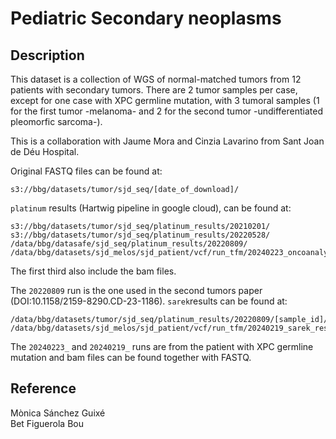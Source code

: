# Pediatric Secondary neoplasms

## Description

This dataset is a collection of WGS of normal-matched tumors from 12 patients with secondary tumors. 
There are 2 tumor samples per case, except for one case with XPC germline mutation, with 3 tumoral samples 
(1 for the first tumor -melanoma- and 2 for the second tumor -undifferentiated pleomorfic sarcoma-).

This is a collaboration with Jaume Mora and Cinzia Lavarino from Sant Joan de Déu Hospital.

Original FASTQ files can be found at:
```text
s3://bbg/datasets/tumor/sjd_seq/[date_of_download]/

```
`platinum` results (Hartwig pipeline in google cloud), can be found at:

```text
s3://bbg/datasets/tumor/sjd_seq/platinum_results/20210201/
s3://bbg/datasets/tumor/sjd_seq/platinum_results/20220528/
/data/bbg/datasafe/sjd_seq/platinum_results/20220809/
/data/bbg/datasets/sjd_melos/sjd_patient/vcf/run_tfm/20240223_oncoanalyser_results/

```
The first third also include the bam files.


The `20220809` run is the one used in the second tumors paper (DOI:10.1158/2159-8290.CD-23-1186).
`sarek`results can be found at:
```text
/data/bbg/datasets/tumor/sjd_seq/platinum_results/20220809/[sample_id]/sarek_results/
/data/bbg/datasets/sjd_melos/sjd_patient/vcf/run_tfm/20240219_sarek_results/

```
The `20240223_` and `20240219_` runs are from the patient with XPC germline mutation and bam files 
can be found together with FASTQ. 

## Reference
Mònica Sánchez Guixé  
Bet Figuerola Bou
